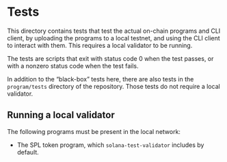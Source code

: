 # Tests

This directory contains tests that test the actual on-chain programs and CLI
client, by uploading the programs to a local testnet, and using the CLI client
to interact with them. This requires a local validator to be running.

The tests are scripts that exit with status code 0 when the test passes, or with
a nonzero status code when the test fails.

In addition to the “black-box” tests here, there are also tests in the
`program/tests` directory of the repository. Those tests do not require a
local validator.

## Running a local validator

The following programs must be present in the local network:

 * The SPL token program, which `solana-test-validator` includes by default.
